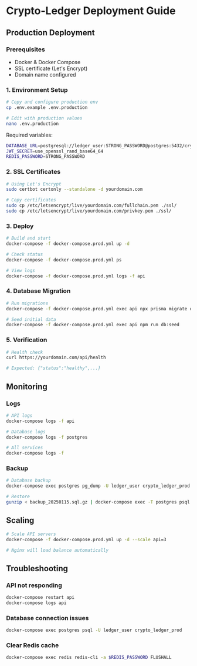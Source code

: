 # Crypto-Ledger Deployment Guide

## Production Deployment

### Prerequisites
- Docker & Docker Compose
- SSL certificate (Let's Encrypt)
- Domain name configured

### 1. Environment Setup

```bash
# Copy and configure production env
cp .env.example .env.production

# Edit with production values
nano .env.production
```

Required variables:
```bash
DATABASE_URL=postgresql://ledger_user:STRONG_PASSWORD@postgres:5432/crypto_ledger_prod
JWT_SECRET=use_openssl_rand_base64_64
REDIS_PASSWORD=STRONG_PASSWORD
```

### 2. SSL Certificates

```bash
# Using Let's Encrypt
sudo certbot certonly --standalone -d yourdomain.com

# Copy certificates
sudo cp /etc/letsencrypt/live/yourdomain.com/fullchain.pem ./ssl/
sudo cp /etc/letsencrypt/live/yourdomain.com/privkey.pem ./ssl/
```

### 3. Deploy

```bash
# Build and start
docker-compose -f docker-compose.prod.yml up -d

# Check status
docker-compose -f docker-compose.prod.yml ps

# View logs
docker-compose -f docker-compose.prod.yml logs -f api
```

### 4. Database Migration

```bash
# Run migrations
docker-compose -f docker-compose.prod.yml exec api npx prisma migrate deploy

# Seed initial data
docker-compose -f docker-compose.prod.yml exec api npm run db:seed
```

### 5. Verification

```bash
# Health check
curl https://yourdomain.com/api/health

# Expected: {"status":"healthy",...}
```

## Monitoring

### Logs
```bash
# API logs
docker-compose logs -f api

# Database logs
docker-compose logs -f postgres

# All services
docker-compose logs -f
```

### Backup

```bash
# Database backup
docker-compose exec postgres pg_dump -U ledger_user crypto_ledger_prod | gzip > backup_$(date +%Y%m%d).sql.gz

# Restore
gunzip < backup_20250115.sql.gz | docker-compose exec -T postgres psql -U ledger_user crypto_ledger_prod
```

## Scaling

```bash
# Scale API servers
docker-compose -f docker-compose.prod.yml up -d --scale api=3

# Nginx will load balance automatically
```

## Troubleshooting

### API not responding
```bash
docker-compose restart api
docker-compose logs api
```

### Database connection issues
```bash
docker-compose exec postgres psql -U ledger_user crypto_ledger_prod
```

### Clear Redis cache
```bash
docker-compose exec redis redis-cli -a $REDIS_PASSWORD FLUSHALL
```

